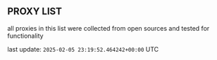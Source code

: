 ## PROXY LIST

all proxies in this list were collected from open sources and tested for functionality

last update: `2025-02-05 23:19:52.464242+00:00` UTC
